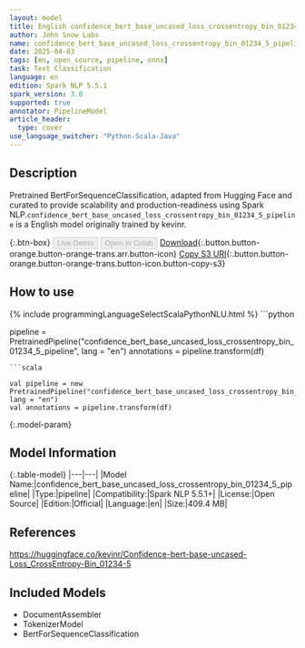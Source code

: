 ```yaml
---
layout: model
title: English confidence_bert_base_uncased_loss_crossentropy_bin_01234_5_pipeline pipeline BertForSequenceClassification from kevinr
author: John Snow Labs
name: confidence_bert_base_uncased_loss_crossentropy_bin_01234_5_pipeline
date: 2025-04-03
tags: [en, open_source, pipeline, onnx]
task: Text Classification
language: en
edition: Spark NLP 5.5.1
spark_version: 3.0
supported: true
annotator: PipelineModel
article_header:
  type: cover
use_language_switcher: "Python-Scala-Java"
---
```


## Description

Pretrained BertForSequenceClassification, adapted from Hugging Face and curated to provide scalability and production-readiness using Spark NLP.`confidence_bert_base_uncased_loss_crossentropy_bin_01234_5_pipeline` is a English model originally trained by kevinr.

{:.btn-box}
<button class="button button-orange" disabled>Live Demo</button>
<button class="button button-orange" disabled>Open in Colab</button>
[Download](https://s3.amazonaws.com/auxdata.johnsnowlabs.com/public/models/confidence_bert_base_uncased_loss_crossentropy_bin_01234_5_pipeline_en_5.5.1_3.0_1743679321085.zip){:.button.button-orange.button-orange-trans.arr.button-icon}
[Copy S3 URI](s3://auxdata.johnsnowlabs.com/public/models/confidence_bert_base_uncased_loss_crossentropy_bin_01234_5_pipeline_en_5.5.1_3.0_1743679321085.zip){:.button.button-orange.button-orange-trans.button-icon.button-copy-s3}

## How to use



<div class="tabs-box" markdown="1">
{% include programmingLanguageSelectScalaPythonNLU.html %}
```python

pipeline = PretrainedPipeline("confidence_bert_base_uncased_loss_crossentropy_bin_01234_5_pipeline", lang = "en")
annotations =  pipeline.transform(df)   

```
```scala

val pipeline = new PretrainedPipeline("confidence_bert_base_uncased_loss_crossentropy_bin_01234_5_pipeline", lang = "en")
val annotations = pipeline.transform(df)

```
</div>

{:.model-param}
## Model Information

{:.table-model}
|---|---|
|Model Name:|confidence_bert_base_uncased_loss_crossentropy_bin_01234_5_pipeline|
|Type:|pipeline|
|Compatibility:|Spark NLP 5.5.1+|
|License:|Open Source|
|Edition:|Official|
|Language:|en|
|Size:|409.4 MB|

## References

https://huggingface.co/kevinr/Confidence-bert-base-uncased-Loss_CrossEntropy-Bin_01234-5

## Included Models

- DocumentAssembler
- TokenizerModel
- BertForSequenceClassification